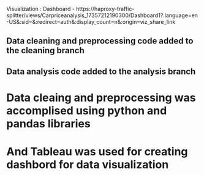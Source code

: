 Visualization :
Dashboard - https://haproxy-traffic-splitter/views/Carpriceanalysis_17357212190300/Dashboard1?:language=en-US&:sid=&:redirect=auth&:display_count=n&:origin=viz_share_link

## Data cleaning and preprocessing code added to the cleaning branch 

## Data analysis code added to the analysis branch 


# Data cleaing and preprocessing was accomplised using python and pandas libraries 

# And Tableau was used for creating dashbord for data visualization


